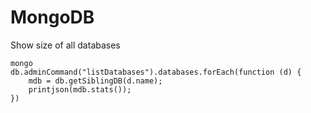 # MongoDB

Show size of all databases
```
mongo
db.adminCommand("listDatabases").databases.forEach(function (d) {
    mdb = db.getSiblingDB(d.name);
    printjson(mdb.stats());
})
```
